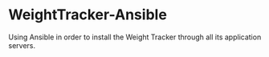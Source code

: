 # WeightTracker-Ansible
Using Ansible in order to install the Weight Tracker through all its application servers.  
